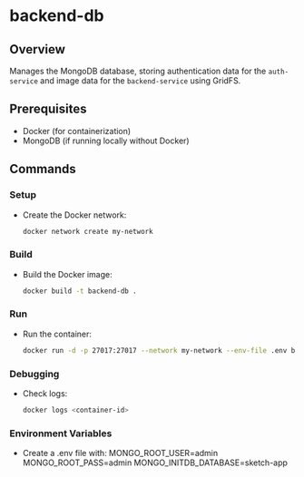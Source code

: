 # backend-db

## Overview

Manages the MongoDB database, storing authentication data for the `auth-service` and image data for the `backend-service` using GridFS.

## Prerequisites

- Docker (for containerization)
- MongoDB (if running locally without Docker)

## Commands

### Setup

- Create the Docker network:
  ```sh
  docker network create my-network
  ```

### Build

- Build the Docker image:
  ```sh
  docker build -t backend-db .
  ```

### Run

- Run the container:
  ```sh
  docker run -d -p 27017:27017 --network my-network --env-file .env backend-db
  ```

### Debugging

- Check logs:
  ```sh
  docker logs <container-id>
  ```

### Environment Variables

- Create a .env file with:
  MONGO_ROOT_USER=admin
  MONGO_ROOT_PASS=admin
  MONGO_INITDB_DATABASE=sketch-app
